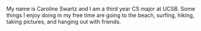 My name is Caroline Swartz and I am a third year CS major at UCSB. Some things I enjoy doing in my free time are going to the beach, surfing, hiking, taking pictures, and hanging out with friends. 
